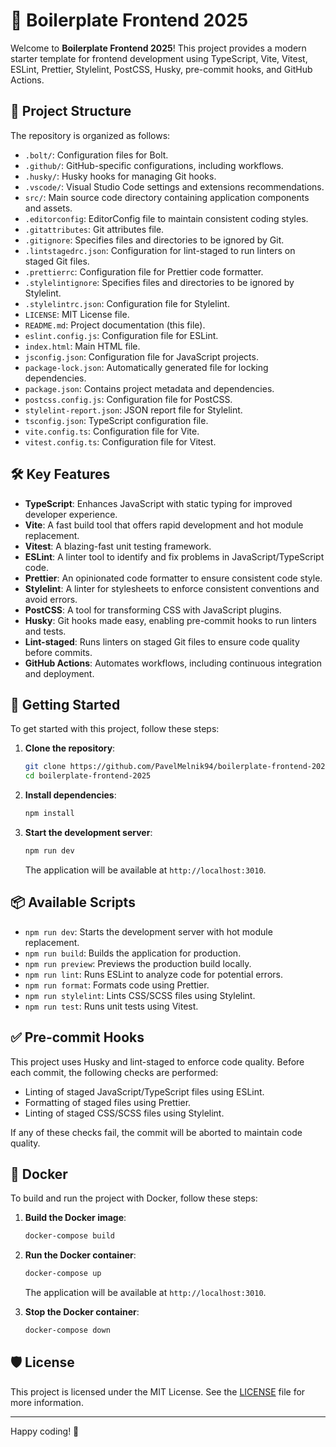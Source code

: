 # 🚀 Boilerplate Frontend 2025

Welcome to **Boilerplate Frontend 2025**! This project provides a modern starter template for frontend development using TypeScript, Vite, Vitest, ESLint, Prettier, Stylelint, PostCSS, Husky, pre-commit hooks, and GitHub Actions.

## 📂 Project Structure

The repository is organized as follows:

- `.bolt/`: Configuration files for Bolt.
- `.github/`: GitHub-specific configurations, including workflows.
- `.husky/`: Husky hooks for managing Git hooks.
- `.vscode/`: Visual Studio Code settings and extensions recommendations.
- `src/`: Main source code directory containing application components and assets.
- `.editorconfig`: EditorConfig file to maintain consistent coding styles.
- `.gitattributes`: Git attributes file.
- `.gitignore`: Specifies files and directories to be ignored by Git.
- `.lintstagedrc.json`: Configuration for lint-staged to run linters on staged Git files.
- `.prettierrc`: Configuration file for Prettier code formatter.
- `.stylelintignore`: Specifies files and directories to be ignored by Stylelint.
- `.stylelintrc.json`: Configuration file for Stylelint.
- `LICENSE`: MIT License file.
- `README.md`: Project documentation (this file).
- `eslint.config.js`: Configuration file for ESLint.
- `index.html`: Main HTML file.
- `jsconfig.json`: Configuration file for JavaScript projects.
- `package-lock.json`: Automatically generated file for locking dependencies.
- `package.json`: Contains project metadata and dependencies.
- `postcss.config.js`: Configuration file for PostCSS.
- `stylelint-report.json`: JSON report file for Stylelint.
- `tsconfig.json`: TypeScript configuration file.
- `vite.config.ts`: Configuration file for Vite.
- `vitest.config.ts`: Configuration file for Vitest.

## 🛠️ Key Features

- **TypeScript**: Enhances JavaScript with static typing for improved developer experience.
- **Vite**: A fast build tool that offers rapid development and hot module replacement.
- **Vitest**: A blazing-fast unit testing framework.
- **ESLint**: A linter tool to identify and fix problems in JavaScript/TypeScript code.
- **Prettier**: An opinionated code formatter to ensure consistent code style.
- **Stylelint**: A linter for stylesheets to enforce consistent conventions and avoid errors.
- **PostCSS**: A tool for transforming CSS with JavaScript plugins.
- **Husky**: Git hooks made easy, enabling pre-commit hooks to run linters and tests.
- **Lint-staged**: Runs linters on staged Git files to ensure code quality before commits.
- **GitHub Actions**: Automates workflows, including continuous integration and deployment.

## 🚀 Getting Started

To get started with this project, follow these steps:

1. **Clone the repository**:

   ```bash
   git clone https://github.com/PavelMelnik94/boilerplate-frontend-2025.git
   cd boilerplate-frontend-2025
   ```

2. **Install dependencies**:

   ```bash
   npm install
   ```

3. **Start the development server**:

   ```bash
   npm run dev
   ```

   The application will be available at `http://localhost:3010`.

## 📦 Available Scripts

- `npm run dev`: Starts the development server with hot module replacement.
- `npm run build`: Builds the application for production.
- `npm run preview`: Previews the production build locally.
- `npm run lint`: Runs ESLint to analyze code for potential errors.
- `npm run format`: Formats code using Prettier.
- `npm run stylelint`: Lints CSS/SCSS files using Stylelint.
- `npm run test`: Runs unit tests using Vitest.

## ✅ Pre-commit Hooks

This project uses Husky and lint-staged to enforce code quality. Before each commit, the following checks are performed:

- Linting of staged JavaScript/TypeScript files using ESLint.
- Formatting of staged files using Prettier.
- Linting of staged CSS/SCSS files using Stylelint.

If any of these checks fail, the commit will be aborted to maintain code quality.

## 🐳 Docker

To build and run the project with Docker, follow these steps:

1. **Build the Docker image**:

   ```bash
   docker-compose build
   ```

2. **Run the Docker container**:

   ```bash
   docker-compose up
   ```

   The application will be available at `http://localhost:3010`.

3. **Stop the Docker container**:

   ```bash
   docker-compose down
   ```

## 🛡️ License

This project is licensed under the MIT License. See the [LICENSE](./LICENSE) file for more information.

---

Happy coding! 🎉
